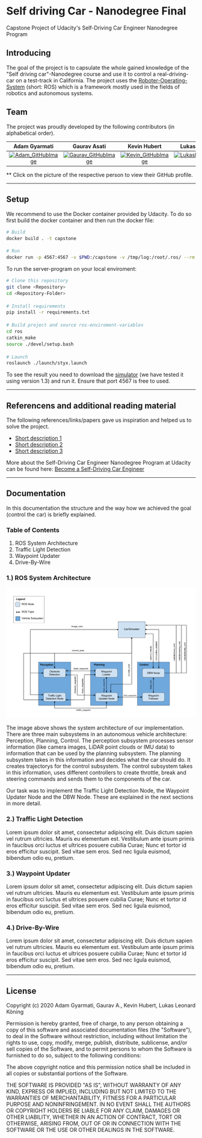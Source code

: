 # Self driving Car - Nanodegree Final

Capstone Project of Udacity's Self-Driving Car Engineer Nanodegree Program

## Introducing

The goal of the project is to capsulate the whole gained knowledge of the "Self driving car"-Nanodegree course and use it to control a real-driving-car on a test-track in California.
The project uses the [Roboter-Operating-System](https://en.wikipedia.org/wiki/Robot_Operating_System) (short: ROS) which is a framework mostly used in the fields of robotics and autonomous systems.


## Team
The project was proudly developed by the following contributors (in alphabetical order).

| Adam Gyarmati | Gaurav Asati | Kevin Hubert | Lukas Leonard Köning |
|:---:|:---:|:---:|:---:|
| [![Adam_GitHubImage](https://avatars1.githubusercontent.com/u/40522904?v=4&s=400)](https://github.com/gyadam)    | [![Gaurav_GitHubImage](https://avatars0.githubusercontent.com/u/33591870?s=400&v=4)](https://github.com/gasatig) | [![Kevin_GitHubImage](https://avatars3.githubusercontent.com/u/34512569?s=400&v=4)](https://github.com/KevinHubert-Dev)  | [![LukasLeonard_GitHubImage](https://avatars2.githubusercontent.com/u/6058766?s=400&v=4)](https://github.com/LukasLeonardKoening)  |

** Click on the picture of the respective person to view their GitHub profile.

---

## Setup

We recommend to use the Docker container provided by Udacity. To do so first build the docker container and then run the docker file:

```sh
# Build
docker build . -t capstone

# Run
docker run -p 4567:4567 -v $PWD:/capstone -v /tmp/log:/root/.ros/ --rm -it capstone
```

To run the server-program on your local enviroment:

``` sh
# Clone this repository
git clone <Repository>
cd <Repository-Folder>

# Install requirements
pip install -r requirements.txt

# Build project and source ros-enviroment-variables
cd ros
catkin_make
source ./devel/setup.bash

# Launch
roslaunch ./launch/styx.launch
```

To see the result you need to download the [simulator](https://github.com/udacity/CarND-Capstone/releases) (we have tested it using version 1.3) and run it. Ensure that port 4567 is free to used.

---

## Referencens and additional reading material

The following references/links/papers gave us inspiration and helped us to solve the project.
- [Short description 1](https://udacity.com)
- [Short description 2](https://udacity.com)
- [Short description 3](https://udacity.com)

More about the Self-Driving Car Engineer Nanodegree Program at Udacity can be found here:
[Become a Self-Driving Car Engineer](https://www.udacity.com/course/self-driving-car-engineer-nanodegree--nd013)

---

## Documentation

In this documentation the structure and the way how we achieved the goal (control the car) is briefly explained.

### Table of Contents

1. ROS System Architecture
2. Traffic Light Detection
3. Waypoint Updater
4. Drive-By-Wire

### 1.) ROS System Architecture

![](imgs/ROS_architecture.png)

The image above shows the system architecture of our implementation. There are three main subsystems in an autonomous vehicle architecture: Perception, Planning, Control. The perception subsystem processes sensor information (like camera images, LiDAR point clouds or IMU data) to information that can be used by the planning subsystem. The planning subsystem takes in this information and decides what the car should do. It creates trajectorys for the control subsystem. The control subsystem takes in this information, uses different controllers to create throttle, break and steering commands and sends them to the components of the car. 

Our task was to implement the Traffic Light Detection Node, the Waypoint Updater Node and the DBW Node. These are explained in the next sections in more detail.

### 2.) Traffic Light Detection

Lorem ipsum dolor sit amet, consectetur adipiscing elit. Duis dictum sapien vel rutrum ultricies. Mauris eu elementum est. Vestibulum ante ipsum primis in faucibus orci luctus et ultrices posuere cubilia Curae; Nunc et tortor id eros efficitur suscipit. Sed vitae sem eros. Sed nec ligula euismod, bibendum odio eu, pretium.

### 3.) Waypoint Updater

Lorem ipsum dolor sit amet, consectetur adipiscing elit. Duis dictum sapien vel rutrum ultricies. Mauris eu elementum est. Vestibulum ante ipsum primis in faucibus orci luctus et ultrices posuere cubilia Curae; Nunc et tortor id eros efficitur suscipit. Sed vitae sem eros. Sed nec ligula euismod, bibendum odio eu, pretium.

### 4.) Drive-By-Wire

Lorem ipsum dolor sit amet, consectetur adipiscing elit. Duis dictum sapien vel rutrum ultricies. Mauris eu elementum est. Vestibulum ante ipsum primis in faucibus orci luctus et ultrices posuere cubilia Curae; Nunc et tortor id eros efficitur suscipit. Sed vitae sem eros. Sed nec ligula euismod, bibendum odio eu, pretium.

---

## License

Copyright (c) 2020 Adam Gyarmati, Gaurav A., Kevin Hubert, Lukas Leonard Köning

Permission is hereby granted, free of charge, to any person obtaining a copy
of this software and associated documentation files (the "Software"), to deal
in the Software without restriction, including without limitation the rights
to use, copy, modify, merge, publish, distribute, sublicense, and/or sell
copies of the Software, and to permit persons to whom the Software is
furnished to do so, subject to the following conditions:

The above copyright notice and this permission notice shall be included in all
copies or substantial portions of the Software.

THE SOFTWARE IS PROVIDED "AS IS", WITHOUT WARRANTY OF ANY KIND, EXPRESS OR
IMPLIED, INCLUDING BUT NOT LIMITED TO THE WARRANTIES OF MERCHANTABILITY,
FITNESS FOR A PARTICULAR PURPOSE AND NONINFRINGEMENT. IN NO EVENT SHALL THE
AUTHORS OR COPYRIGHT HOLDERS BE LIABLE FOR ANY CLAIM, DAMAGES OR OTHER
LIABILITY, WHETHER IN AN ACTION OF CONTRACT, TORT OR OTHERWISE, ARISING FROM,
OUT OF OR IN CONNECTION WITH THE SOFTWARE OR THE USE OR OTHER DEALINGS IN THE
SOFTWARE.